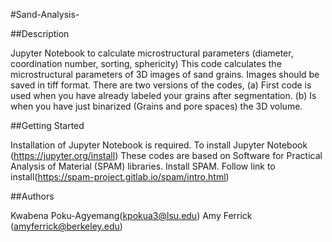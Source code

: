 #Sand-Analysis-

##Description 

Jupyter Notebook to calculate microstructural parameters (diameter, coordination number, sorting, sphericity)
This code calculates the microstructural parameters of 3D images of sand grains. Images should be saved in tiff format. 
There are two versions of the codes, (a) First code is used when you have already labeled your grains after segmentation. (b) Is when you have just binarized (Grains and pore spaces) the 3D volume. 

##Getting Started

Installation of Jupyter Notebook is required. To install Jupyter Notebook (https://jupyter.org/install)
These codes are based on Software for Practical Analysis of Material (SPAM) libraries. Install SPAM. Follow link to install(https://spam-project.gitlab.io/spam/intro.html) 

##Authors 

Kwabena Poku-Agyemang(kpokua3@lsu.edu)
Amy Ferrick (amyferrick@berkeley.edu)

